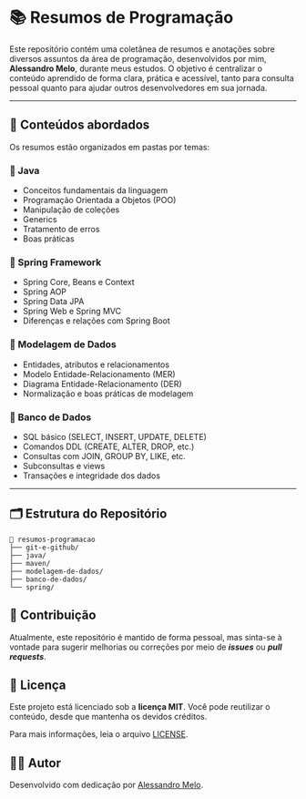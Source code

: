 # 📚 Resumos de Programação

Este repositório contém uma coletânea de resumos e anotações sobre diversos assuntos da área de programação, desenvolvidos por mim, **Alessandro Melo**, durante meus estudos. O objetivo é centralizar o conteúdo aprendido de forma clara, prática e acessível, tanto para consulta pessoal quanto para ajudar outros desenvolvedores em sua jornada.

---

## 🧠 Conteúdos abordados

Os resumos estão organizados em pastas por temas:

### 🔹 Java
- Conceitos fundamentais da linguagem
- Programação Orientada a Objetos (POO)
- Manipulação de coleções
- Generics
- Tratamento de erros
- Boas práticas

### 🔹 Spring Framework
- Spring Core, Beans e Context
- Spring AOP
- Spring Data JPA
- Spring Web e Spring MVC
- Diferenças e relações com Spring Boot

### 🔹 Modelagem de Dados
- Entidades, atributos e relacionamentos
- Modelo Entidade-Relacionamento (MER)
- Diagrama Entidade-Relacionamento (DER)
- Normalização e boas práticas de modelagem


### 🔹 Banco de Dados
- SQL básico (SELECT, INSERT, UPDATE, DELETE)
- Comandos DDL (CREATE, ALTER, DROP, etc.)
- Consultas com JOIN, GROUP BY, LIKE, etc.
- Subconsultas e views
- Transações e integridade dos dados

---

## 🗂 Estrutura do Repositório

```
📁 resumos-programacao
├── git-e-github/
├── java/
├── maven/
├── modelagem-de-dados/
├── banco-de-dados/
└── spring/
```
## 🤝 Contribuição  
Atualmente, este repositório é mantido de forma pessoal, mas sinta-se à vontade para sugerir melhorias ou correções por meio de ***issues*** ou ***pull requests***.

## 📄 Licença  
Este projeto está licenciado sob a **licença MIT**. Você pode reutilizar o conteúdo, desde que mantenha os devidos créditos.

Para mais informações, leia o arquivo [LICENSE](https://github.com/AlessandroMelo22/Resumos/blob/main/LICENSE).

## 👨‍💻 Autor
Desenvolvido com dedicação por [Alessandro Melo](https://github.com/AlessandroMelo22).

